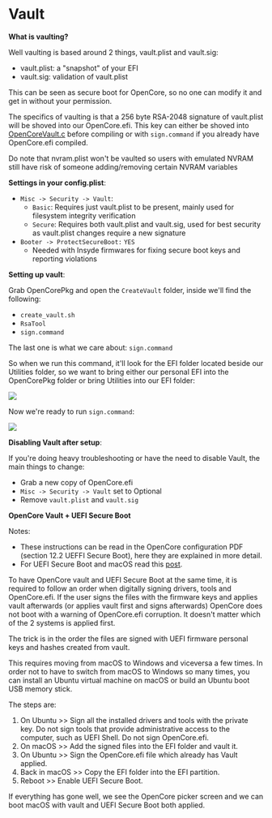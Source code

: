 # Vault

**What is vaulting?**

Well vaulting is based around 2 things, vault.plist and vault.sig:

* vault.plist: a "snapshot" of your EFI
* vault.sig: validation of vault.plist

This can be seen as secure boot for OpenCore, so no one can modify it and get in without your permission.

The specifics of vaulting is that a 256 byte RSA-2048 signature of vault.plist will be shoved into our OpenCore.efi. This key can either be shoved into [OpenCoreVault.c](https://github.com/acidanthera/OpenCorePkg/blob/master/Platform/OpenCore/OpenCoreVault.c) before compiling or with `sign.command` if you already have OpenCore.efi compiled.

Do note that nvram.plist won't be vaulted so users with emulated NVRAM still have risk of someone adding/removing certain NVRAM variables

**Settings in your config.plist**:

* `Misc -> Security -> Vault`:
  * `Basic`: Requires just vault.plist to be present, mainly used for filesystem integrity verification
  * `Secure`: Requires both vault.plist and vault.sig, used for best security as vault.plist changes require a new signature
* `Booter -> ProtectSecureBoot:` `YES`
  * Needed with Insyde firmwares for fixing secure boot keys and reporting violations

**Setting up vault**:

Grab OpenCorePkg and open the `CreateVault` folder, inside we'll find the following:

* `create_vault.sh`
* `RsaTool`
* `sign.command`

The last one is what we care about: `sign.command`

So when we run this command, it'll look for the EFI folder located beside our Utilities folder, so we want to bring either our personal EFI into the OpenCorePkg folder or bring Utilities into our EFI folder:

![](../../images/post-install/security-md/sign.png)

Now we're ready to run `sign.command`:

![](../../images/post-install/security-md/sign-demo.png)

**Disabling Vault after setup**:

If you're doing heavy troubleshooting or have the need to disable Vault, the main things to change:

* Grab a new copy of OpenCore.efi
* `Misc -> Security -> Vault` set to Optional
* Remove `vault.plist` and `vault.sig`

**OpenCore Vault + UEFI Secure Boot**

Notes:

* These instructions can be read in the OpenCore configuration PDF (section 12.2 UEFFI Secure Boot), here they are explained in more detail.
* For UEFI Secure Boot and macOS read this [post](https://github.com/dortania/OpenCore-Post-Install/blob/c0e7f282975f7d6224878b71648c27ce0ed304e6/universal/security/uefisecureboot.md).

To have OpenCore vault and UEFI Secure Boot at the same time, it is required to follow an order when digitally signing drivers, tools and OpenCore.efi. If the user signs the files with the firmware keys and applies vault afterwards (or applies vault first and signs afterwards) OpenCore does not boot with a warning of OpenCore.efi corruption. It doesn't matter which of the 2 systems is applied first.

The trick is in the order the files are signed with UEFI firmware personal keys and hashes created from vault.

This requires moving from macOS to Windows and viceversa a few times. In order not to have to switch from macOS to Windows so many times, you can install an Ubuntu virtual machine on macOS or build an Ubuntu boot USB memory stick.

The steps are:

1. On Ubuntu >> Sign all the installed drivers and tools with the private key. Do not sign tools that provide administrative access to the computer, such as UEFI Shell. Do not sign OpenCore.efi.
2. On macOS >> Add the signed files into the EFI folder and vault it.
3. On Ubuntu >> Sign the OpenCore.efi file which already has Vault applied.
4. Back in macOS >> Copy the EFI folder into the EFI partition.
5. Reboot >> Enable UEFI Secure Boot.

If everything has gone well, we see the OpenCore picker screen and we can boot macOS with vault and UEFI Secure Boot both applied.
